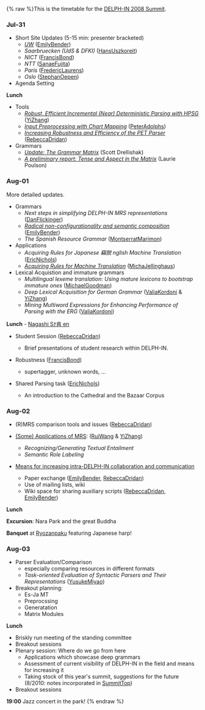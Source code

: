 {% raw %}This is the timetable for the [DELPH-IN 2008 Summit](https://blog.inductorsoftware.com/docsproto/summits/KyotoTop).

### Jul-31

- Short Site Updates (5-15 min: presenter bracketed)
  - *[UW](http://faculty.washington.edu/ebender/papers/DELPHIN08-UWupdate.pdf)*
([EmilyBender](https://blog.inductorsoftware.com/docsproto/summits/EmilyBender))
  - *Saarbruecken (UdS & DFKI)* ([HansUszkoreit](https://blog.inductorsoftware.com/docsproto/summits/HansUszkoreit))
  - *NICT* ([FrancisBond](https://blog.inductorsoftware.com/docsproto/summits/FrancisBond))
  - *NTT* ([SanaeFujita](/SanaeFujita))
  - *Paris* ([FredericLaurens](/FredericLaurens))
  - *Oslo* ([StephanOepen](https://blog.inductorsoftware.com/docsproto/summits/StephanOepen))
- Agenda Setting

**Lunch**

- Tools
  - *[Robust, Efficient Incremental (Near) Deterministic Parsing
with
HPSG](http://www.coli.uni-saarland.de/~yzhang/files/kyoto-zhang.pdf)*
([YiZhang](https://blog.inductorsoftware.com/docsproto/summits/YiZhang))
  - *[Input Preprocessing with Chart
Mapping](http://www.dfki.de/~padolphs/DELPH-IN/Chart-Mapping.pdf)*
([PeterAdolphs](https://blog.inductorsoftware.com/docsproto/summits/PeterAdolphs))
  - *[Increasing Robustness and Efficiency of the PET
Parser](http://www.coli.uni-saarland.de/~rdrid/robust-pet.pdf)*
([RebeccaDridan](https://blog.inductorsoftware.com/docsproto/summits/RebeccaDridan))
- Grammars
  - *[Update: The Grammar
Matrix](http://students.washington.edu/sfd/Drellishak%20-%20DELPH-IN%202008%20-%20Matrix%20Update.pdf)*
(Scott Drellishak)
  - *[A preliminary report: Tense and Aspect in the
Matrix](http://students.washington.edu/lpoulson/Kyotopresentation.pdf)*
(Laurie Poulson)

### Aug-01

More detailed updates.

- Grammars
  - *Next steps in simplifying DELPH-IN MRS representations*
([DanFlickinger](https://blog.inductorsoftware.com/docsproto/summits/DanFlickinger))
  - *[Radical non-configurationality and semantic
composition](http://faculty.washington.edu/ebender/papers/Bender-DELPHIN08.pdf)*
([EmilyBender](https://blog.inductorsoftware.com/docsproto/summits/EmilyBender))
  - *The Spanish Resource Grammar*
([MontserratMarimon](/MontserratMarimon))
- Applications
  - *Acquiring Rules for Japanese 竊脱 nglish Machine Translation*
([EricNichols](/EricNichols))
  - *[Acquiring Rules for Machine
Translation](http://www.coli.uni-saarland.de/~micha/delphinsummit/delphin2008.pdf)*
([MichaJellinghaus](/MichaJellinghaus))
- Lexical Acquistion and immature grammars
  - *Multilingual lexeme translation: Using mature lexicons to
bootstrap immature ones* ([MichaelGoodman](https://blog.inductorsoftware.com/docsproto/summits/MichaelGoodman))
  - *Deep Lexical Acquisition for German Grammar*
([ValiaKordoni](https://blog.inductorsoftware.com/docsproto/summits/ValiaKordoni) & [YiZhang](https://blog.inductorsoftware.com/docsproto/summits/YiZhang))
  - *Mining Multiword Expressions for Enhancing Performance of
Parsing with the ERG* ([ValiaKordoni](https://blog.inductorsoftware.com/docsproto/summits/ValiaKordoni))

**Lunch** - [Nagashi Sﾅ肯 en](http://en.wikipedia.org/wiki/Sﾅ肯en)

- Student Session ([RebeccaDridan](https://blog.inductorsoftware.com/docsproto/summits/RebeccaDridan))
  
  - Brief presentations of student research within DELPH-IN.
- Robustness ([FrancisBond](https://blog.inductorsoftware.com/docsproto/summits/FrancisBond))
  
  - supertagger, unknown words, ...
- Shared Parsing task ([EricNichols](/EricNichols))
  
  - An introduction to the Cathedral and the Bazaar Corpus

### Aug-02

- (R)MRS comparison tools and issues ([RebeccaDridan](https://blog.inductorsoftware.com/docsproto/summits/RebeccaDridan))
- [(Some) Applications of
MRS](http://www.coli.uni-saarland.de/~rwang/slides/delphin2008Wang.pdf):
([RuiWang](/RuiWang) & [YiZhang](https://blog.inductorsoftware.com/docsproto/summits/YiZhang))
  
  - *Recognizing/Generating Textual Entailment*
  - *Semantic Role Labeling*
- [Means for increasing intra-DELPH-IN collaboration and
communication](https://blog.inductorsoftware.com/docsproto/summits/KyotoSchedule_InterDelphinNotes)
  
  - Paper exchange ([EmilyBender](https://blog.inductorsoftware.com/docsproto/summits/EmilyBender),
[RebeccaDridan](https://blog.inductorsoftware.com/docsproto/summits/RebeccaDridan))
  - Use of mailing lists, wiki
  - Wiki space for sharing auxiliary scripts
([RebeccaDridan](https://blog.inductorsoftware.com/docsproto/summits/RebeccaDridan), [EmilyBender](https://blog.inductorsoftware.com/docsproto/summits/EmilyBender))

**Lunch**

**Excursion**: Nara Park and the great Buddha

**Banquet** at [Ryozanpaku](http://www3.to/ryozan) featuring Japanese
harp!

### Aug-03

- Parser Evaluation/Comparison
  - especially comparing resources in different formats
  - *Task-oriented Evaluation of Syntactic Parsers and Their
Representations* ([YusukeMiyao](/YusukeMiyao))
- Breakout planning:
  - Es-Ja MT
  - Preprocssing
  - Generatation
  - Matrix Modules

**Lunch**

- Briskly run meeting of the standing committee
- Breakout sessions
- Plenary session: Where do we go from here
  - Applications which showcase deep grammars
  - Assessment of current visibility of DELPH-IN in the field and
means for increasing it
  - Taking stock of this year's summit, suggestions for the future
(8/2010: notes incorporated in [SummitTop](https://blog.inductorsoftware.com/docsproto/summits/SummitTop))
- Breakout sessions

**19:00** Jazz concert in the park!
<update date omitted for speed>{% endraw %}